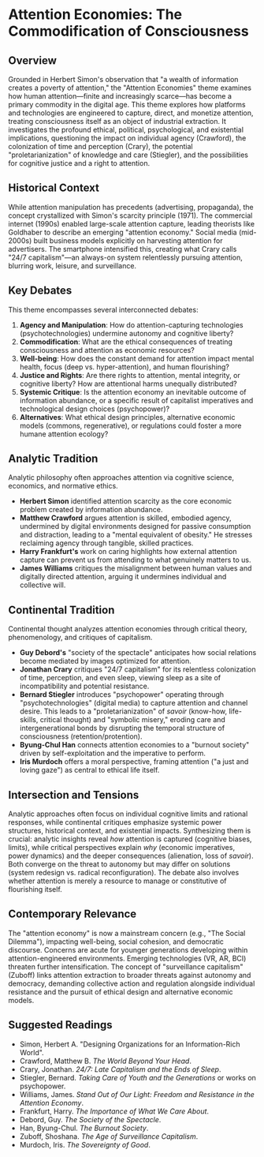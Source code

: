 # Attention Economies: The Commodification of Consciousness

## Overview

Grounded in Herbert Simon's observation that "a wealth of information creates a poverty of attention," the "Attention Economies" theme examines how human attention—finite and increasingly scarce—has become a primary commodity in the digital age. This theme explores how platforms and technologies are engineered to capture, direct, and monetize attention, treating consciousness itself as an object of industrial extraction. It investigates the profound ethical, political, psychological, and existential implications, questioning the impact on individual agency (Crawford), the colonization of time and perception (Crary), the potential "proletarianization" of knowledge and care (Stiegler), and the possibilities for cognitive justice and a right to attention.

## Historical Context

While attention manipulation has precedents (advertising, propaganda), the concept crystallized with Simon's scarcity principle (1971). The commercial internet (1990s) enabled large-scale attention capture, leading theorists like Goldhaber to describe an emerging "attention economy." Social media (mid-2000s) built business models explicitly on harvesting attention for advertisers. The smartphone intensified this, creating what Crary calls "24/7 capitalism"—an always-on system relentlessly pursuing attention, blurring work, leisure, and surveillance.

## Key Debates

This theme encompasses several interconnected debates:

1.  **Agency and Manipulation**: How do attention-capturing technologies (psychotechnologies) undermine autonomy and cognitive liberty?
2.  **Commodification**: What are the ethical consequences of treating consciousness and attention as economic resources?
3.  **Well-being**: How does the constant demand for attention impact mental health, focus (deep vs. hyper-attention), and human flourishing?
4.  **Justice and Rights**: Are there rights to attention, mental integrity, or cognitive liberty? How are attentional harms unequally distributed?
5.  **Systemic Critique**: Is the attention economy an inevitable outcome of information abundance, or a specific result of capitalist imperatives and technological design choices (psychopower)?
6.  **Alternatives**: What ethical design principles, alternative economic models (commons, regenerative), or regulations could foster a more humane attention ecology?

## Analytic Tradition

Analytic philosophy often approaches attention via cognitive science, economics, and normative ethics.

*   **Herbert Simon** identified attention scarcity as the core economic problem created by information abundance.
*   **Matthew Crawford** argues attention is skilled, embodied agency, undermined by digital environments designed for passive consumption and distraction, leading to a "mental equivalent of obesity." He stresses reclaiming agency through tangible, skilled practices.
*   **Harry Frankfurt's** work on caring highlights how external attention capture can prevent us from attending to what genuinely matters to us.
*   **James Williams** critiques the misalignment between human values and digitally directed attention, arguing it undermines individual and collective will.

## Continental Tradition

Continental thought analyzes attention economies through critical theory, phenomenology, and critiques of capitalism.

*   **Guy Debord's** "society of the spectacle" anticipates how social relations become mediated by images optimized for attention.
*   **Jonathan Crary** critiques "24/7 capitalism" for its relentless colonization of time, perception, and even sleep, viewing sleep as a site of incompatibility and potential resistance.
*   **Bernard Stiegler** introduces "psychopower" operating through "psychotechnologies" (digital media) to capture attention and channel desire. This leads to a "proletarianization" of *savoir* (know-how, life-skills, critical thought) and "symbolic misery," eroding care and intergenerational bonds by disrupting the temporal structure of consciousness (retention/protention).
*   **Byung-Chul Han** connects attention economies to a "burnout society" driven by self-exploitation and the imperative to perform.
*   **Iris Murdoch** offers a moral perspective, framing attention ("a just and loving gaze") as central to ethical life itself.

## Intersection and Tensions

Analytic approaches often focus on individual cognitive limits and rational responses, while continental critiques emphasize systemic power structures, historical context, and existential impacts. Synthesizing them is crucial: analytic insights reveal *how* attention is captured (cognitive biases, limits), while critical perspectives explain *why* (economic imperatives, power dynamics) and the deeper consequences (alienation, loss of *savoir*). Both converge on the threat to autonomy but may differ on solutions (system redesign vs. radical reconfiguration). The debate also involves whether attention is merely a resource to manage or constitutive of flourishing itself.

## Contemporary Relevance

The "attention economy" is now a mainstream concern (e.g., "The Social Dilemma"), impacting well-being, social cohesion, and democratic discourse. Concerns are acute for younger generations developing within attention-engineered environments. Emerging technologies (VR, AR, BCI) threaten further intensification. The concept of "surveillance capitalism" (Zuboff) links attention extraction to broader threats against autonomy and democracy, demanding collective action and regulation alongside individual resistance and the pursuit of ethical design and alternative economic models.

## Suggested Readings

*   Simon, Herbert A. "Designing Organizations for an Information-Rich World".
*   Crawford, Matthew B. *The World Beyond Your Head*.
*   Crary, Jonathan. *24/7: Late Capitalism and the Ends of Sleep*.
*   Stiegler, Bernard. *Taking Care of Youth and the Generations* or works on psychopower.
*   Williams, James. *Stand Out of Our Light: Freedom and Resistance in the Attention Economy*.
*   Frankfurt, Harry. *The Importance of What We Care About*.
*   Debord, Guy. *The Society of the Spectacle*.
*   Han, Byung-Chul. *The Burnout Society*.
*   Zuboff, Shoshana. *The Age of Surveillance Capitalism*.
*   Murdoch, Iris. *The Sovereignty of Good*.